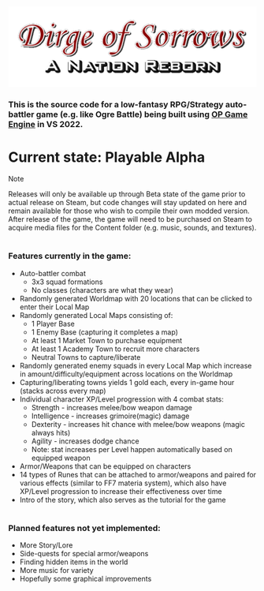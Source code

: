 ![](/Assets/Title_Banner_Clear.png)
### This is the source code for a low-fantasy RPG/Strategy auto-battler game (e.g. like Ogre Battle) being built using [OP Game Engine](https://github.com/Oblivionburn/OP_Engine) in VS 2022.
#
# Current state: Playable Alpha
>[!NOTE]
>Releases will only be available up through Beta state of the game prior to actual release on Steam, but code changes will stay updated on here and remain available for those who wish to compile their own modded version. After release of the game, the game will need to be purchased on Steam to acquire media files for the Content folder (e.g. music, sounds, and textures).
#
### Features currently in the game:
- Auto-battler combat
  - 3x3 squad formations
  - No classes (characters are what they wear)
- Randomly generated Worldmap with 20 locations that can be clicked to enter their Local Map
- Randomly generated Local Maps consisting of:
  - 1 Player Base
  - 1 Enemy Base (capturing it completes a map)
  - At least 1 Market Town to purchase equipment
  - At least 1 Academy Town to recruit more characters
  - Neutral Towns to capture/liberate
- Randomly generated enemy squads in every Local Map which increase in amount/difficulty/equipment across locations on the Worldmap
- Capturing/liberating towns yields 1 gold each, every in-game hour (stacks across every map)
- Individual character XP/Level progression with 4 combat stats:
  - Strength - increases melee/bow weapon damage
  - Intelligence - increases grimoire(magic) damage
  - Dexterity - increases hit chance with melee/bow weapons (magic always hits)
  - Agility - increases dodge chance
  - Note: stat increases per Level happen automatically based on equipped weapon
- Armor/Weapons that can be equipped on characters
- 14 types of Runes that can be attached to armor/weapons and paired for various effects (similar to FF7 materia system), which also have XP/Level progression to increase their effectiveness over time
- Intro of the story, which also serves as the tutorial for the game
#
### Planned features not yet implemented:
- More Story/Lore
- Side-quests for special armor/weapons
- Finding hidden items in the world
- More music for variety
- Hopefully some graphical improvements
